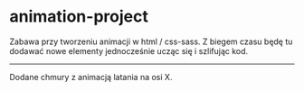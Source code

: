 # animation-project

Zabawa przy tworzeniu animacji w html / css-sass.
Z biegem czasu będę tu dodawać nowe elementy jednocześnie ucząc się i szlifując kod.


------------------------------------------------------------------------------------------------

Dodane chmury z animacją latania na osi X.